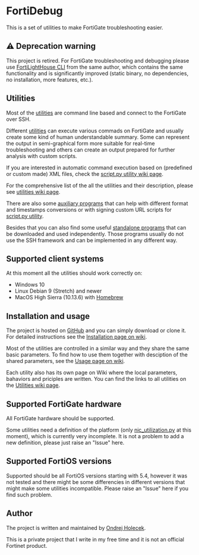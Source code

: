 # FortiDebug

This is a set of utilities to make FortiGate troubleshooting easier. 

## :warning: Deprecation warning

This project is retired. For FortiGate troubleshooting and debugging please use [FortiLightHouse CLI](https://fortilighthouse.com/cli/docs/index.html) from the same author, which contains the same functionality and is significantly improved (static binary, no dependencies, no installation, more features, etc.).

## Utilities 

Most of the [utilities](https://github.com/ondrejholecek/fortidebug/wiki/Utilities) are command line based and connect to the FortiGate over SSH.

Different [utilities](https://github.com/ondrejholecek/fortidebug/wiki/Utilities) can execute various commads on FortiGate and usually create some kind of human understandable summary.  Some can represent the output in semi-graphical form more suitable for real-time troubleshooting and others can create an output prepared for further analysis with custom scripts.

If you are interested in automatic command execution based on (predefined or custom made) XML files, check the [script.py utility wiki page](https://github.com/ondrejholecek/fortidebug/wiki/utilities-script.py).

For the comprehensive list of the all the utilities and their description, please see [utilities wiki page](https://github.com/ondrejholecek/fortidebug/wiki/Utilities).

There are also some [auxiliary programs](https://github.com/ondrejholecek/fortidebug/wiki/Auxiliary) that can help with different format and timestamps conversions or with signing custom URL scripts for [script.py utility](https://github.com/ondrejholecek/fortidebug/wiki/utilities-script.py).

Besides that you can also find some useful [standalone programs](https://github.com/ondrejholecek/fortidebug/wiki/Standalone) that can be downloaded and used independently. Those programs usually do not use the SSH framework and can be implemented in any different way.

## Supported client systems

At this moment all the utilities should work correctly on:
- Windows 10 
- Linux Debian 9 (Stretch) and newer
- MacOS High Sierra (10.13.6) with [Homebrew](https://brew.sh/)

## Installation and usage

The project is hosted on [GitHub](https://github.com/ondrejholecek/fortidebug) and you can simply download or clone it. For detailed instructions see the [Installation page on wiki](https://github.com/ondrejholecek/fortidebug/wiki/Installation).

Most of the utilities are controlled in a similar way and they share the same basic parameters. To find how to use them together with desciption of the shared parameters, see the [Usage page on wiki](https://github.com/ondrejholecek/fortidebug/wiki/Usage).

Each utility also has its own page on Wiki where the local parameters, bahaviors and priciples are written. You can find the links to all utilities on the [Utilities wiki page](https://github.com/ondrejholecek/fortidebug/wiki/Utilities).

## Supported FortiGate hardware 

All FortiGate hardware should be supported. 

Some utilities need a definition of the platform (only [nic_utilization.py](https://github.com/ondrejholecek/fortidebug/wiki/utilization-nic_utilization.py) at this moment), which is currently very incomplete. It is not a problem to add a new definition, please just raise an "Issue" here.

## Supported FortiOS versions

Supported should be all FortiOS versions starting with 5.4, however it was not tested and there might
be some differencies in different versions that might make some utilities incompatible. Please raise
an "Issue" here if you find such problem.

## Author

The project is written and maintained by [Ondrej Holecek](https://www.holecek.eu/).

This is a private project that I write in my free time and it is not an official Fortinet product.



